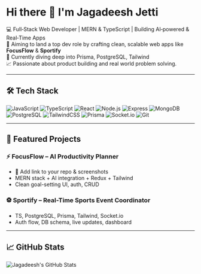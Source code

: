 
# Hi there 👋 I'm Jagadeesh Jetti

💻 Full‑Stack Web Developer | MERN & TypeScript | Building AI‑powered & Real‑Time Apps  
🎯 Aiming to land a top dev role by crafting clean, scalable web apps like **FocusFlow** & **Sportify**  
🌱 Currently diving deep into Prisma, PostgreSQL, Tailwind  
📈 Passionate about product building and real world problem solving.

---

## 🛠 Tech Stack
![JavaScript](https://img.shields.io/badge/-JavaScript-black?style=flat&logo=javascript)
![TypeScript](https://img.shields.io/badge/-TypeScript-black?style=flat&logo=typescript)
![React](https://img.shields.io/badge/-React-black?style=flat&logo=react)
![Node.js](https://img.shields.io/badge/-Node.js-black?style=flat&logo=node.js)
![Express](https://img.shields.io/badge/-Express.js-black?style=flat&logo=express)
![MongoDB](https://img.shields.io/badge/-MongoDB-black?style=flat&logo=mongodb)
![PostgreSQL](https://img.shields.io/badge/-PostgreSQL-black?style=flat&logo=postgresql)
![TailwindCSS](https://img.shields.io/badge/-TailwindCSS-black?style=flat&logo=tailwindcss)
![Prisma](https://img.shields.io/badge/-Prisma-black?style=flat&logo=prisma)
![Socket.io](https://img.shields.io/badge/-Socket.io-black?style=flat&logo=socket.io)
![Git](https://img.shields.io/badge/-Git-black?style=flat&logo=git)

---

## 📂 Featured Projects

### ⚡ FocusFlow – AI Productivity Planner
- 🔗 Add link to your repo & screenshots
- MERN stack + AI integration + Redux + Tailwind
- Clean goal-setting UI, auth, CRUD

### ⚽ Sportify – Real-Time Sports Event Coordinator
- TS, PostgreSQL, Prisma, Tailwind, Socket.io
- Auth flow, DB schema, live updates, dashboard


---

## 📈 GitHub Stats  
![Jagadeesh's GitHub Stats](https://github-readme-stats.vercel.app/api?username=Jagadeesh-Jetti&show_icons=true&count_private=true&theme=tokyonight)

